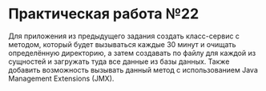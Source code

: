 # Практическая работа №22

Для приложения из предыдущего задания создать класс-сервис с методом, который
будет вызываться каждые 30 минут и очищать определённую директорию, а затем
создавать по файлу для каждой из сущностей и загружать туда все данные из базы
данных. Также добавить возможность вызывать данный метод с использованием Java
Management Extensions (JMX).
